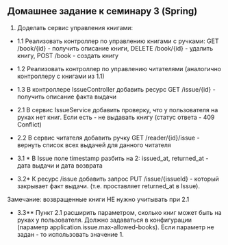 ## Домашнее задание к семинару 3 (Spring)

1. Доделать сервис управления книгами:
- 1.1 Реализовать контроллер по управлению книгами с ручками:
GET /book/{id} - получить описание книги,
DELETE /book/{id} - удалить книгу,
POST /book - создать книгу
- 1.2 Реализовать контроллер по управлению читателями (аналогично контроллеру с книгами из 1.1)
- 1.3 В контроллере IssueController добавить ресурс GET /issue/{id} - получить описание факта выдачи
- 2.1 В сервис IssueService добавить проверку, что у пользователя на руках нет книг.
Если есть - не выдавать книгу (статус ответа - 409 Conflict)
- 2.2 В сервис читателя добавить ручку
GET /reader/{id}/issue - вернуть список всех выдачей для данного читателя

- 3.1 * В Issue поле timestamp разбить на 2: issued_at, returned_at - дата выдачи и дата возврата
- 3.2* К ресурс /issue добавить запрос
PUT /issue/{issueId} - который закрывает факт выдачи. (т.е. проставляет returned_at в Issue).

Замечание: возвращенные книги НЕ нужно учитывать при 2.1
- 3.3** Пункт 2.1 расширить параметром, сколько книг может быть на руках у пользователя.
Должно задаваться в конфигурации (параметр application.issue.max-allowed-books).
Если параметр не задан - то использовать значение 1.